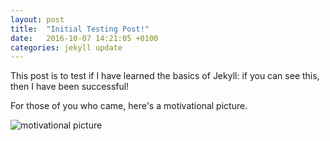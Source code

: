 ```yaml
---
layout: post
title:  "Initial Testing Post!"
date:   2016-10-07 14:21:05 +0100
categories: jekyll update
---
```

This post is to test if I have learned the basics of Jekyll: if you can see this, then I have been successful!

For those of you who came, here's a motivational picture.

![motivational picture]({{site_url}}/pictures/initialPost_1.gif)

